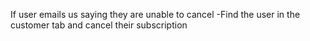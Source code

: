 If user emails us saying they are unable to cancel
  -Find the user in the customer tab and cancel their subscription

